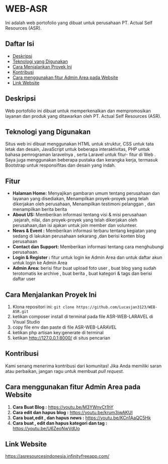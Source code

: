 # WEB-ASR
Ini adalah web portofolio yang dibuat untuk perusahaan PT. Actual Self Resources (ASR).

## Daftar Isi

- [Deskripsi](#deskripsi)
- [Teknologi yang Digunakan](#teknologi-yang-digunakan)
- [Cara Menjalankan Proyek Ini](#Cara-Menjalankan-Proyek-Ini)
- [Kontribusi](#kontribusi)
- [Cara menggunakan fitur Admin Area pada Website](#Cara-menggunakan-fitur-Admin-Area-pada-Website)
- [Link Website](#Link-Website)


## Deskripsi

Web portofolio ini dibuat untuk memperkenalkan dan mempromosikan layanan dan produk yang ditawarkan oleh PT. Actual Self Resources (ASR). 

## Teknologi yang Digunakan

Situs web ini dibuat menggunakan HTML untuk struktur, CSS untuk tata letak dan desain,  JavaScript untuk beberapa interaktivitas, PHP untuk bahasa pemrograman laravelnya , serta Laravel untuk fitur- fitur di Web . Saya juga menggunakan beberapa pustaka dan kerangka kerja, termasuk Bootstrap untuk responsifitas dan desain yang indah.

## Fitur

- **Halaman Home:** Menyajikan gambaran umum tentang perusahaan dan layanan yang disediakan,  Menampilkan proyek-proyek yang telah dikerjakan oleh perusahaan, Menampilkan testimoni pelanggan , dan menampilkan berita berita
- **About US:** Memberikan informasi tentang visi & misi perusahaan ,sejarah, nilai, dan proyek-proyek yang telah dikerjakan oleh perusahaan,dan isi ajakan untuk join member dan volunteer.
- **News & Event :** Memberikan informasi terbaru tentang kegiatan yang sedang di lakukan perusahaan sekarang ,dan berisi konten blog perusahaan
- **Contact dan Support:** Memberikan informasi tentang cara menghubungi perusahaan.
- **Login & Register :** fitur untuk login ke Admin Area dan untuk daftar akun untuk login ke Admin Area 
- **Admin Area:** berisi fitur buat upload foto user , buat blog yang sudah terotomatis ke archive , buat berita , buat kategori & tags dan berisi daftar user


## Cara Menjalankan Proyek Ini

1. Klona repositori ini: `git clone https://github.com/Lucasjan3123/WEB-ASR.git`
2. ketikan composer install  di terminal pada file ASR-WEB-LARAVEL di Visual Studio 
3. copy file env dan paste di file ASR-WEB-LARAVEL
4. ketikan php artisan key:generate di terminal 
5. ketikan http://127.0.0.1:8000/ di situs pencarian 

## Kontribusi

Kami senang menerima kontribusi dari komunitas! Jika Anda memiliki saran atau perbaikan, jangan ragu untuk membuat *pull request*.


## Cara menggunakan fitur Admin Area pada Website 
1. **Cara Buat Blog :**
  https://youtu.be/M3YWnvCt1hY 
2. **Cara edit dan hapus blog :**
  https://youtu.be/krum3jwAKUI
3. **Cara buat,edit , dan hapus news :**
  https://youtu.be/KCn1AaQC5Hk
4. **Cara buat , edit dan hapus kategori dan tag :**
  https://youtu.be/U6ZeoNwVdUo

## Link Website 
  https://asresourcesindonesia.infinityfreeapp.com/ 
  

